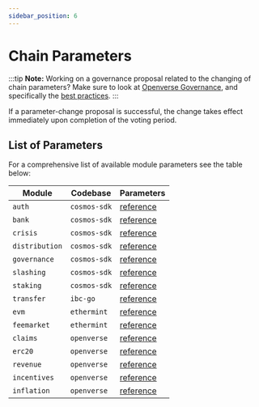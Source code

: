 ```yaml
---
sidebar_position: 6
---
```


# Chain Parameters

:::tip
**Note:** Working on a governance proposal related to the changing of chain parameters?
Make sure to look at [Openverse Governance](./),
and specifically the [best practices](best-practices#parameter-change-proposal).
:::

If a parameter-change proposal is successful, the change takes effect immediately upon completion of the voting period.

## List of Parameters

For a comprehensive list of available module parameters see the table below:

| Module         | Codebase     | Parameters                                                                    |
|----------------|--------------|-------------------------------------------------------------------------------|
| `auth`         | `cosmos-sdk` | [reference](https://docs.cosmos.network/main/modules/auth#parameters)         |
| `bank`         | `cosmos-sdk` | [reference](https://docs.cosmos.network/main/modules/bank#params)             |
| `crisis`       | `cosmos-sdk` | [reference](https://docs.cosmos.network/main/modules/crisis#parameters)       |
| `distribution` | `cosmos-sdk` | [reference](https://docs.cosmos.network/main/modules/distribution#parameters) |
| `governance`   | `cosmos-sdk` | [reference](https://docs.cosmos.network/main/modules/gov#parameters)          |
| `slashing`     | `cosmos-sdk` | [reference](https://docs.cosmos.network/main/modules/slashing#parameters)     |
| `staking`      | `cosmos-sdk` | [reference](https://docs.cosmos.network/main/modules/staking#parameters)      |
| `transfer`     | `ibc-go`     | [reference](https://ibc.cosmos.network/main/ibc/params.html)                  |
| `evm`          | `ethermint`  | [reference](https://docs.openverse.network/protocol/modules/evm#params)               |
| `feemarket`    | `ethermint`  | [reference](https://docs.openverse.network/protocol/modules/feemarket#parameters)     |
| `claims`       | `openverse`      | [reference](https://docs.openverse.network/protocol/modules/claims#parameters)        |
| `erc20`        | `openverse`      | [reference](https://docs.openverse.network/protocol/modules/erc20#parameters)         |
| `revenue`      | `openverse`      | [reference](https://docs.openverse.network/protocol/modules/revenue#parameters)       |
| `incentives`   | `openverse`      | [reference](https://docs.openverse.network/protocol/modules/incentives#parameters)    |
| `inflation`    | `openverse`      | [reference](https://docs.openverse.network/protocol/modules/inflation#parameters)     |